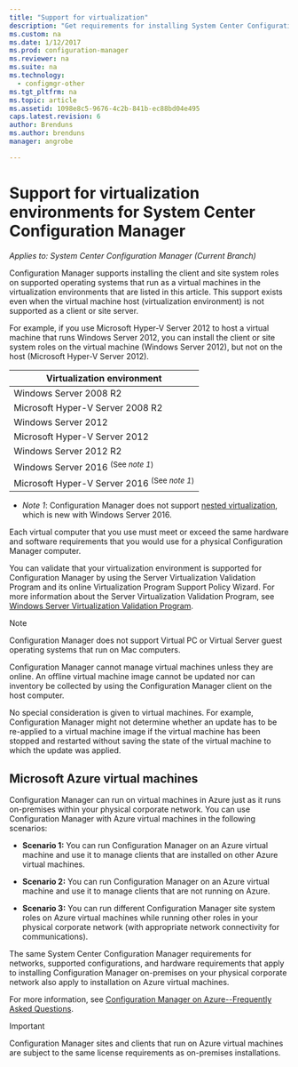 ```yaml
---
title: "Support for virtualization"
description: "Get requirements for installing System Center Configuration Manager client and site system roles in a virtualization environment."
ms.custom: na
ms.date: 1/12/2017
ms.prod: configuration-manager
ms.reviewer: na
ms.suite: na
ms.technology:
  - configmgr-other
ms.tgt_pltfrm: na
ms.topic: article
ms.assetid: 1098e8c5-9676-4c2b-841b-ec88bd04e495
caps.latest.revision: 6
author: Brendunsms.author: brendunsmanager: angrobe

---
```

# Support for virtualization environments for System Center Configuration Manager*Applies to: System Center Configuration Manager (Current Branch)*
Configuration Manager supports installing the client and site system roles on supported operating systems that run as a virtual machines in the virtualization environments that are listed in this article. This support exists even when the virtual machine host (virtualization environment) is not supported as a client or site server.  

 For example, if you use Microsoft Hyper-V Server 2012 to host a virtual machine that runs Windows Server 2012, you can install the client or site system roles on the virtual machine (Windows Server 2012), but not on the host (Microsoft Hyper-V Server 2012).  

|Virtualization environment|  
|--------------------------------|  
|Windows Server 2008 R2|  
|Microsoft Hyper-V Server 2008 R2|  
|Windows Server 2012|  
|Microsoft Hyper-V Server 2012|  
|Windows Server 2012 R2|
|Windows Server 2016 <sup>(See *note 1*)</sup>|
|Microsoft Hyper-V Server 2016 <sup>(See *note 1*)|
-  *Note 1*: Configuration Manager does not support [nested virtualization](https://technet.microsoft.com/windows-server-docs/compute/hyper-v/what-s-new-in-hyper-v-on-windows#a-namebkmknestedanested-virtualization-new), which is new with Windows Server 2016.


 Each virtual computer that you use must meet or exceed the same hardware and software requirements that you would use for a physical Configuration Manager computer.  

 You can validate that your virtualization environment is supported for Configuration Manager by using the Server Virtualization Validation Program and its online Virtualization Program Support Policy Wizard. For more information about the Server Virtualization Validation Program, see [Windows Server Virtualization Validation Program](https://www.windowsservercatalog.com/svvp.aspx).  

> [!NOTE]  
>  Configuration Manager does not support Virtual PC or Virtual Server guest operating systems that run on Mac computers.  

Configuration Manager cannot manage virtual machines unless they are online. An offline virtual machine image cannot be updated nor can inventory be collected by using the Configuration Manager client on the host computer.  

No special consideration is given to virtual machines. For example, Configuration Manager might not determine whether an update has to be re-applied to a virtual machine image if the virtual machine has been stopped and restarted without saving the state of the virtual machine to which the update was applied.  

##  <a name="bkmk_Azure"></a> Microsoft Azure virtual machines  
 Configuration Manager can run on virtual machines in Azure just as it runs on-premises within your physical corporate network. You can use Configuration Manager with Azure virtual machines in the following scenarios:  

-   **Scenario 1:** You can run Configuration Manager on an Azure virtual machine and use it to manage clients that are installed on other Azure virtual machines.  

-   **Scenario 2:** You can run Configuration Manager on an Azure virtual machine and use it to manage clients that are not running on Azure.  

-   **Scenario 3:** You can run different Configuration Manager site system roles on Azure virtual machines while running other roles in your physical corporate network (with appropriate network connectivity for communications).  

The same System Center Configuration Manager requirements for networks, supported configurations, and hardware requirements that apply to installing Configuration Manager on-premises on your physical corporate network also apply to installation on Azure virtual machines.  

For more information, see [Configuration Manager on Azure--Frequently Asked Questions](/sccm/core/understand/configuration-manager-on-azure).

> [!IMPORTANT]  
>  Configuration Manager sites and clients that run on Azure virtual machines are subject to the same license requirements as on-premises installations.  

